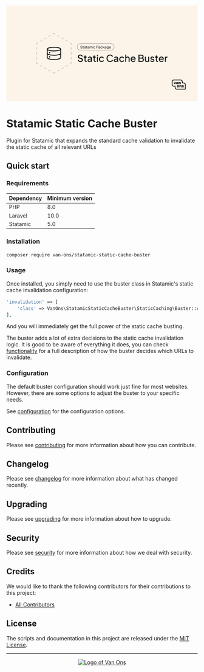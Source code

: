 <p align="center"><img src="art/social-card.png" alt="Social card of Statamic Static Cache Buster"></p>

# Statamic Static Cache Buster

<!-- BADGES -->

Plugin for Statamic that expands the standard cache validation to invalidate the static cache of all relevant URLs

## Quick start

### Requirements

| Dependency | Minimum version |
|------------|-----------------|
| PHP        | 8.0             |
| Laravel    | 10.0            |
| Statamic   | 5.0             |

### Installation

```bash
composer require van-ons/statamic-static-cache-buster
```

### Usage

Once installed, you simply need to use the buster class in Statamic's static cache invalidation configuration:
```php
'invalidation' => [
    'class' => VanOns\StatamicStaticCacheBuster\StaticCaching\Buster::class,
],
```
And you will immediately get the full power of the static cache busting.

The buster adds a lot of extra decisions to the static cache invalidation logic.
It is good to be aware of everything it does,
you can check [functionality] for a full description of
how the buster decides which URLs to invalidate.

### Configuration

The default buster configuration should work just fine for most websites.
However, there are some options to adjust the buster to your specific needs.

See [configuration] for the configuration options.

## Contributing

Please see [contributing] for more information about how you can contribute.

## Changelog

Please see [changelog] for more information about what has changed recently.

## Upgrading

Please see [upgrading] for more information about how to upgrade.

## Security

Please see [security] for more information about how we deal with security.

## Credits

We would like to thank the following contributors for their contributions to this project:

- [All Contributors][all-contributors]

## License

The scripts and documentation in this project are released under the [MIT License][license].

---

<p align="center"><a href="https://van-ons.nl/" target="_blank"><img src="https://opensource.van-ons.nl/files/cow.png" width="50" alt="Logo of Van Ons"></a></p>

[functionality]: docs/functionality.md

[configuration]: docs/configuration.md

[contributing]: CONTRIBUTING.md

[changelog]: CHANGELOG.md

[upgrading]: UPGRADING.md

[security]: SECURITY.md

[email]: mailto:opensource@van-ons.nl

[all-contributors]: ../../contributors

[license]: LICENSE.md
